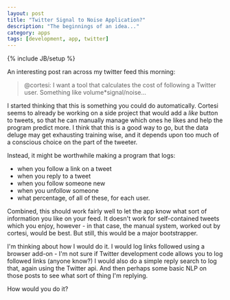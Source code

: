```yaml
---
layout: post
title: "Twitter Signal to Noise Application?"
description: "The beginnings of an idea..."
category: apps
tags: [development, app, twitter]
---
```

{% include JB/setup %}

An interesting post ran across my twitter feed this morning:  

> @cortesi: I want a tool that calculates the cost of following a Twitter user. Something like volume\*signal/noise...  

I started thinking
that this is something you could do automatically. Cortesi seems to
already be working on a side project that would add a _like_ button to
tweets, so that he can manually manage which ones he likes and help the
program predict more. I think that this is a good way to go, but the
data deluge may get exhausting training wise, and it depends upon too
much of a conscious choice on the part of the tweeter.  

Instead, it might be worthwhile making a program that logs:  
 
 * when you follow a link on a tweet
 * when you reply to a tweet
 * when you follow someone new
 * when you unfollow someone
 * what percentage, of all of these, for each user.

Combined, this should work fairly well to let the app know what sort of
information you like on your feed. It doesn't work for self-contained
tweets which you enjoy, however - in that case, the manual system,
worked out by cortesi, would be best. But still, this would be a major
bootstrapper.

I'm thinking about how I would do it. I would log links followed using a
browser add-on - I'm not sure if Twitter development code allows you to
log followed links (anyone know?) I would also do a simple reply
search to log that, again using the Twitter api. And then perhaps some
basic NLP on those posts to see what sort of thing I'm replying. 

How would you do it? 
